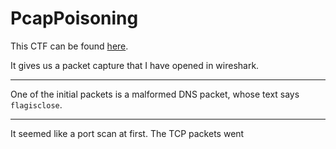 # PcapPoisoning

This CTF can be found [here](https://play.picoctf.org/practice/challenge/362?category=4&page=1&solved=1).

It gives us a packet capture that I have opened in wireshark.

---

One of the initial packets is a malformed DNS packet, whose text says `flagisclose`.

---

It seemed like a port scan at first. The TCP packets went 
